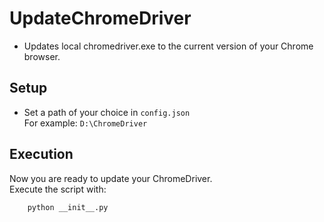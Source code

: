 # UpdateChromeDriver

- Updates local chromedriver.exe to the current version of your Chrome browser.

## Setup

- Set a path of your choice in `config.json`  
  For example: `D:\ChromeDriver`

## Execution

Now you are ready to update your ChromeDriver.  
Execute the script with:

```
    python __init__.py
```
